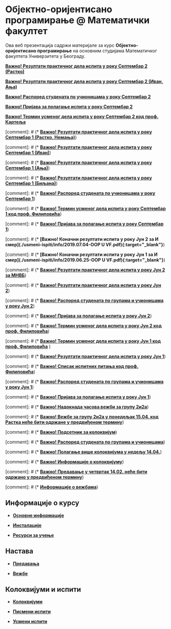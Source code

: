# Објектно-оријентисано програмирање @ Математички факултет

Ова веб презентација садржи материјале за курс **Објектно-оријентисано програмирање** на основним студијама Математичког факултета Универзитета у Београду.

**[Важно! Резултати практичног дела испита у року Септембар 2 (Растко)](./pismeni-ispiti/info/README.md)**

**[Важно! Резултати практичног дела испита у року Септембар 2 (Иван, Ања)](./pismeni-ispiti/info/README.md)**

**[Важно! Распоред студената по учионицама у року Септембар 2](./pismeni-ispiti/info/README.md)**

**[Важно! Пријава за полагање испита у року Септембар 2](./pismeni-ispiti/info/README.md)**

**[Важно! Термин усменог дела испита у року Септембар 2 код проф. Картеља](http://poincare.matf.bg.ac.rs/~kartelj/?content=OOP)**

[comment]: # (* **[Важно! Резултати практичног дела испита у року Септембар 1 (Растко, Немања)](./pismeni-ispiti/info/README.md)**)

[comment]: # (* **[Важно! Резултати практичног дела испита у року Септембар 1 (Иван)](./pismeni-ispiti/info/README.md)**)

[comment]: # (* **[Важно! Резултати практичног дела испита у року Септембар 1 (Ања)](./pismeni-ispiti/info/README.md)**)

[comment]: # (* **[Важно! Резултати практичног дела испита у року Септембар 1 (Биљана)](./pismeni-ispiti/info/README.md)**)

[comment]: # (* **[Важно! Распоред студената по учионицама у року Септембар 1](./pismeni-ispiti/info/README.md)**)

[comment]: # (* **[Важно! Термин усменог дела испита у року Септембар 1 код проф. Филиповића](./usmeni-ispiti/info/README.md)**)

[comment]: # (* **[Важно! Пријава за полагање испита у року Септембар 1](./pismeni-ispiti/info/README.md)**)

[comment]: # (* **[Важно! Коначни резултати испита у року Јун 2 за И смер](./usmeni-ispiti/info/2019.07.04-OOP U VF.pdf){:target="_blank"}**)

[comment]: # (* **[Важно! Коначни резултати испита у року Јун 1 за И смер](./usmeni-ispiti/info/2019.06.25-OOP U VF.pdf){:target="_blank"}**)

[comment]: # (* **[Важно! Резултати практичног дела испита у року Јун 2 за МНВБ](./pismeni-ispiti/info/README.md)**)

[comment]: # (* **[Важно! Резултати практичног дела испита у року Јун 2](./pismeni-ispiti/info/README.md)**)

[comment]: # (* **[Важно! Распоред студената по групама и учионицама у року Јун 2](./pismeni-ispiti/info/README.md)**)

[comment]: # (* **[Важно! Пријава за полагање испита у року Јун 2](./pismeni-ispiti/info/README.md)**)

[comment]: # (* **[Важно! Термин усменог дела испита у року Јун 2 код проф. Филиповића](./usmeni-ispiti/info/README.md)**)

[comment]: # (* **[Важно! Термин усменог дела испита у року Јун 1 код проф. Филиповића](./usmeni-ispiti/info/README.md)** )

[comment]: # (* **[Важно! Резултати практичног дела испита у року Јун 1](./pismeni-ispiti/info/README.md)**)

[comment]: # (* **[Важно! Списак испитних питања код проф. Филиповића](./usmeni-ispiti/ispitna-pitanja/ISPITNA-PITANJA-2018-19-FILIPOVIC.md)**)

[comment]: # (* **[Важно! Распоред студената по групама и учионицама у року Јун 1](./pismeni-ispiti/info/README.md)**)

[comment]: # (* **[Важно! Пријава за полагање испита у року Јун 1](./pismeni-ispiti/info/README.md)**)

[comment]: # (* **[Важно! Надокнада часова вежби за групу 2и2а](/vezbe/info/README.md)**)

[comment]: # (*  **[Важно! Вежбе за групу 2и2а у понедељак 15.04. код Растка неће бити одржане у предвиђеном термину](/vezbe/info/README.md)**)

[comment]: # (*  **[Важно! Подсетник за колоквијум](/kolokvijumi/info/README.md)**)

[comment]: # (* **[Важно! Распоред студената по групама и учионицама](/kolokvijumi/info/README.md)**)

[comment]: # (* **[Важно! Полагање више колоквијума у недељу 14.04.](/kolokvijumi/info/README.md)**)

[comment]: # (* **[Важно! Информације о колоквијуму](/kolokvijumi/info/README.md)**)

[comment]: # (* **[Важно! Предавање у четвртак 14.02. неће бити одржано у предвиђеном термину](/predavanja/info/README.md)**)

[comment]: # (* **[Информације о вежбама](/vezbe/info/README.md)**)

## Информације о курсу

* **[Основне информације](/informacije/README.md)**

* **[Инсталације](/INSTALACIJE.md)**

* **[Ресурси за учење](/RESURSI-ZA-UCENJE.md)**

## Настава

* **[Предавања](/predavanja/README.md)**

* **[Вежбе](/vezbe/README.md)**

## Колоквијуми и испити

* **[Колоквијуми](/kolokvijumi/README.md)**

* **[Писмени испити](/pismeni-ispiti/README.md)**

* **[Усмени испити](/usmeni-ispiti/README.md)**

